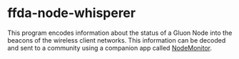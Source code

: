 # ffda-node-whisperer

This program encodes information about the status of a Gluon Node
into the beacons of the wireless client networks.
This information can be decoded and sent to a community using
a companion app called [NodeMonitor](https://github.com/freifunk-darmstadt/NodeMonitor).
